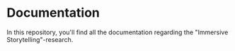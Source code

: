 # Documentation
In this repository, you'll find all the documentation regarding the "Immersive Storytelling"-research.
